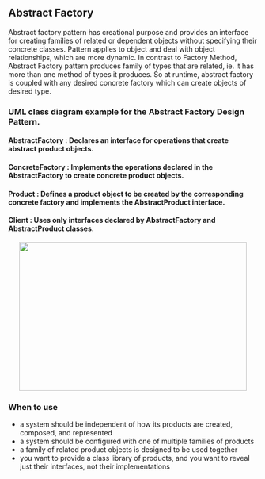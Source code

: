 ## Abstract Factory

Abstract factory pattern has creational purpose and provides an interface for 
creating families of related or dependent objects without specifying their 
concrete classes. Pattern applies to object and deal with object relationships, 
which are more dynamic. In contrast to Factory Method, Abstract Factory pattern
produces family of types that are related, ie. it has more than one method of 
types it produces.
So at runtime, abstract factory is coupled with any desired concrete factory which can create objects of desired type.


### UML class diagram example for the Abstract Factory Design Pattern.

#### AbstractFactory : Declares an interface for operations that create abstract product objects.
#### ConcreteFactory : Implements the operations declared in the AbstractFactory to create concrete product objects.
#### Product : Defines a product object to be created by the corresponding concrete factory and implements the AbstractProduct interface.
#### Client : Uses only interfaces declared by AbstractFactory and AbstractProduct classes.
<p align="center">
<img width="460" height="300" 
src="https://github.com/walidAbbassi/Example-Design-Patterns/blob/master/Creational/Abstract%20Factory/AbstractFactory.PNG">
</p>

### When to use

* a system should be independent of how its products are created, composed, and represented
* a system should be configured with one of multiple families of products
* a family of related product objects is designed to be used together
* you want to provide a class library of products, and you want to reveal just their interfaces, not their implementations
